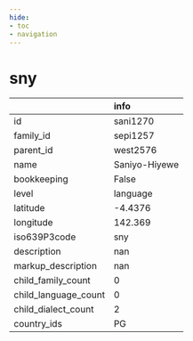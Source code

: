 ```yaml
---
hide:
- toc
- navigation
---
```

# sny
|                      | info          |
|:---------------------|:--------------|
| id                   | sani1270      |
| family_id            | sepi1257      |
| parent_id            | west2576      |
| name                 | Saniyo-Hiyewe |
| bookkeeping          | False         |
| level                | language      |
| latitude             | -4.4376       |
| longitude            | 142.369       |
| iso639P3code         | sny           |
| description          | nan           |
| markup_description   | nan           |
| child_family_count   | 0             |
| child_language_count | 0             |
| child_dialect_count  | 2             |
| country_ids          | PG            |